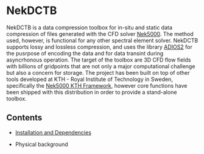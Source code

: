 # NekDCTB
NekDCTB is a data compression toolbox for in-situ and static data compression of files generated with the CFD solver [Nek5000](https://nek5000.mcs.anl.gov/). 
The method used, however, is functional for any other spectral element solver. NekDCTB supports lossy and lossless compression, and uses the library
[ADIOS2](https://github.com/ornladios) for the pusrpose of encoding the data and for data transint during asyncrhonous operation. The target of the toolbox are 3D CFD
flow fields with billions of gridpoints that are not only a major computational challenge but also a concern for storage. The project has been built on top of other tools developed at KTH - Royal Institute of Technology in Sweden, specifically the [Nek5000 KTH Framework](https://github.com/KTH-Nek5000/KTH_Framework), however core functions have been shipped with this distribution in order to provide a stand-alone toolbox.  


## Contents

* [Installation and Dependencies](pages/installation.md)

* Physical background
